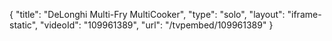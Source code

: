 {
    "title": "DeLonghi Multi-Fry MultiCooker",
    "type": "solo",
    "layout": "iframe-static",
    "videoId": "109961389",
    "url": "\/tvpembed\/109961389"
}